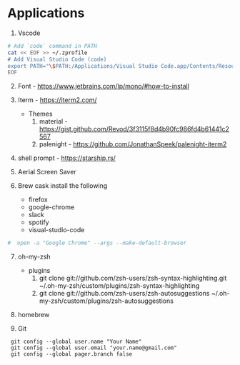 # Applications

1. Vscode

```bash 
# Add `code` command in PATH
cat << EOF >> ~/.zprofile
# Add Visual Studio Code (code)
export PATH="\$PATH:/Applications/Visual Studio Code.app/Contents/Resources/app/bin"
EOF
``` 

2. Font - https://www.jetbrains.com/lp/mono/#how-to-install

3. Iterm - https://iterm2.com/
     - Themes 
        1. material - https://gist.github.com/Revod/3f3115f8d4b90fc986fd4b61441c2567
        2. palenight - https://github.com/JonathanSpeek/palenight-iterm2

4. shell prompt - https://starship.rs/

5. Aerial Screen Saver

6. Brew cask install the following
     - firefox
     - google-chrome 
     - slack
     - spotify
     - visual-studio-code

```bash
#  open -a "Google Chrome" --args --make-default-browser
```

7. oh-my-zsh
   - plugins
     1. git clone git://github.com/zsh-users/zsh-syntax-highlighting.git ~/.oh-my-zsh/custom/plugins/zsh-syntax-highlighting
     2. git clone git://github.com/zsh-users/zsh-autosuggestions ~/.oh-my-zsh/custom/plugins/zsh-autosuggestions

8. homebrew

9. Git
```
 git config --global user.name "Your Name"
 git config --global user.email "your.name@gmail.com"
 git config --global pager.branch false
